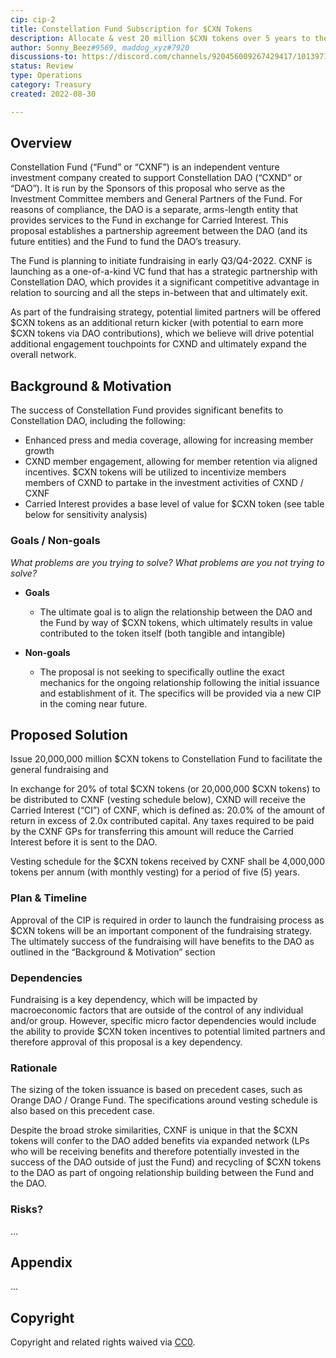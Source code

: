 ```yaml
---
cip: cip-2
title: Constellation Fund Subscription for $CXN Tokens
description: Allocate & vest 20 million $CXN tokens over 5 years to the Constellation Fund to facilitate the general fundraising.
author: Sonny_Beez#9569, maddog_xyz#7920
discussions-to: https://discord.com/channels/920456009267429417/1013971941494898838, https://github.com/cxndao/constellation/discussions/42
status: Review
type: Operations
category: Treasury
created: 2022-08-30

---
```


## Overview

Constellation Fund (“Fund” or “CXNF”) is an independent venture investment company created to support Constellation DAO (“CXND” or “DAO”). It is run by the Sponsors of this proposal who serve as the Investment Committee members and General Partners of the Fund. For reasons of compliance, the DAO is a separate, arms-length entity that provides services to the Fund in exchange for Carried Interest. This proposal establishes a partnership agreement between the DAO (and its future entities) and the Fund to fund the DAO’s treasury.

The Fund is planning to initiate fundraising in early Q3/Q4-2022. CXNF is launching as a one-of-a-kind VC fund that has a strategic partnership with Constellation DAO, which provides it a significant competitive advantage in relation to sourcing and all the steps in-between that and ultimately exit.

As part of the fundraising strategy, potential limited partners will be offered $CXN tokens as an additional return kicker (with potential to earn more $CXN tokens via DAO contributions), which we believe will drive potential additional engagement touchpoints for CXND and ultimately expand the overall network.

## Background & Motivation

The success of Constellation Fund provides significant benefits to Constellation DAO, including the following:
  - Enhanced press and media coverage, allowing for increasing member growth
  - CXND member engagement, allowing for member retention via aligned incentives. $CXN tokens will be utilized to incentivize members members of CXND to partake in the investment activities of CXND / CXNF
  - Carried Interest provides a base level of value for $CXN token (see table below for sensitivity analysis)

### Goals / Non-goals

*What problems are you trying to solve? What problems are you not trying to solve?*

- **Goals**
  - The ultimate goal is to align the relationship between the DAO and the Fund by way of $CXN tokens, which ultimately results in value contributed to the token itself (both tangible and intangible)

- **Non-goals**
  - The proposal is not seeking to specifically outline the exact mechanics for the ongoing relationship following the initial issuance and establishment of it. The specifics will be provided via a new CIP in the coming near future.

## Proposed Solution

Issue 20,000,000 million $CXN tokens to Constellation Fund to facilitate the general fundraising and

In exchange for 20% of total $CXN tokens (or 20,000,000 $CXN tokens) to be distributed to CXNF (vesting schedule below), CXND will receive the Carried Interest (“CI”) of CXNF, which is defined as: 20.0% of the amount of return in excess of 2.0x contributed capital. Any taxes required to be paid by the CXNF GPs for transferring this amount will reduce the Carried Interest before it is sent to the DAO.

Vesting schedule for the $CXN tokens received by CXNF shall be 4,000,000 tokens per annum (with monthly vesting) for a period of five (5) years.

### Plan & Timeline

Approval of the CIP is required in order to launch the fundraising process as $CXN tokens will be an important component of the fundraising strategy. The ultimately success of the fundraising will have benefits to the DAO as outlined in the “Background & Motivation” section

### Dependencies

Fundraising is a key dependency, which will be impacted by macroeconomic factors that are outside of the control of any individual and/or group. However, specific micro factor dependencies would include the ability to provide $CXN token incentives to potential limited partners and therefore approval of this proposal is a key dependency.

### Rationale

The sizing of the token issuance is based on precedent cases, such as Orange DAO / Orange Fund. The specifications around vesting schedule is also based on this precedent case.

Despite the broad stroke similarities, CXNF is unique in that the $CXN tokens will confer to the DAO added benefits via expanded network (LPs who will be receiving benefits and therefore potentially invested in the success of the DAO outside of just the Fund) and recycling of $CXN tokens to the DAO as part of ongoing relationship building between the Fund and the DAO.

### Risks?

…

## Appendix

…

## Copyright

Copyright and related rights waived via [CC0](../LICENSE.md).

